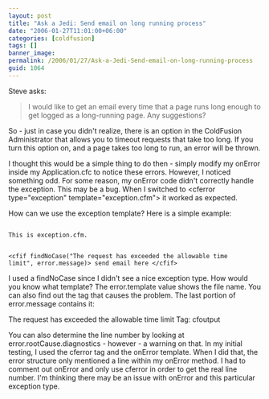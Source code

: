 ```yaml
---
layout: post
title: "Ask a Jedi: Send email on long running process"
date: "2006-01-27T11:01:00+06:00"
categories: [coldfusion]
tags: []
banner_image: 
permalink: /2006/01/27/Ask-a-Jedi-Send-email-on-long-running-process
guid: 1064
---
```


Steve asks:

<blockquote>
I would like to get an email every time that a page runs long enough to get logged as a long-running page. Any suggestions?
</blockquote>
<!--more-->
So - just in case you didn't realize, there is an option in the ColdFusion Administrator that allows you to timeout requests that take too long. If you turn this option on, and a page takes too long to run, an error will be thrown. 

I thought this would be a simple thing to do then - simply modify my onError inside my Application.cfc to notice these errors. However, I noticed something odd. For some reason, my onError code didn't correctly handle the exception. This may be a bug. When I switched to &lt;cferror type="exception" template="exception.cfm"&gt; it worked as expected. 

How can we use the exception template? Here is a simple example:

<code>
This is exception.cfm.

&lt;cfif findNoCase("The request has exceeded the allowable time limit", error.message)&gt;
	send email here
&lt;/cfif&gt;
</code>

I used a findNoCase since I didn't see a nice exception type. How would you know what template? The error.template value shows the file name. You can also find out the tag that causes the problem. The last portion of error.message contains it:

The request has exceeded the allowable time limit Tag: cfoutput

You can also determine the line number by looking at error.rootCause.diagnostics - however - a warning on that. In my initial testing, I used the cferror tag and the onError template. When I did that, the error structure only mentioned a line within my onError method. I had to comment out onError and only use cferror in order to get the real line number. I'm thinking there may be an issue with onError and this particular exception type.
